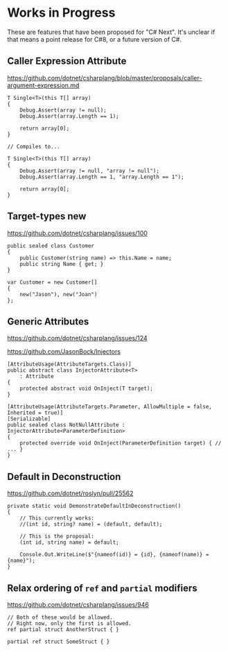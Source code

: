 ﻿# Works in Progress
These are features that have been proposed for "C# Next". It's unclear if that means a point release for C#8, or a future version of C#.
## Caller Expression Attribute
https://github.com/dotnet/csharplang/blob/master/proposals/caller-argument-expression.md
```
T Single<T>(this T[] array)
{
	Debug.Assert(array != null);
	Debug.Assert(array.Length == 1);

	return array[0];
}

// Compiles to...

T Single<T>(this T[] array)
{
	Debug.Assert(array != null, "array != null");
	Debug.Assert(array.Length == 1, "array.Length == 1");

	return array[0];
}
```
## Target-types new
https://github.com/dotnet/csharplang/issues/100
```
public sealed class Customer
{
	public Customer(string name) => this.Name = name;
	public string Name { get; }
}

var Customer = new Customer[]
{
	new("Jason"), new("Joan")
};
```
## Generic Attributes
https://github.com/dotnet/csharplang/issues/124

https://github.com/JasonBock/Injectors
```
[AttributeUsage(AttributeTargets.Class)]
public abstract class InjectorAttribute<T>
	: Attribute
{
	protected abstract void OnInject(T target);
}

[AttributeUsage(AttributeTargets.Parameter, AllowMultiple = false, Inherited = true)]
[Serializable]
public sealed class NotNullAttribute : InjectorAttribute<ParameterDefinition>
{
	protected override void OnInject(ParameterDefinition target) { // ... }
}
```
## Default in Deconstruction
https://github.com/dotnet/roslyn/pull/25562
```
private static void DemonstrateDefaultInDeconstruction()
{
	// This currently works:
	//(int id, string? name) = (default, default);

	// This is the proposal:
	(int id, string name) = default;

	Console.Out.WriteLine($"{nameof(id)} = {id}, {nameof(name)} = {name}");
}
```
## Relax ordering of `ref` and `partial` modifiers
https://github.com/dotnet/csharplang/issues/946
```
// Both of these would be allowed.
// Right now, only the first is allowed.
ref partial struct AnotherStruct { }

partial ref struct SomeStruct { }
```